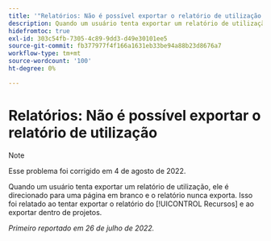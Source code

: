 ```yaml
---
title: '"Relatórios: Não é possível exportar o relatório de utilização'''
description: Quando um usuário tenta exportar um relatório de utilização, ele é direcionado para uma página em branco e o relatório nunca exporta isso foi reportado ao tentar exportar o relatório do [!UICONTROL recursos] e ao exportar dentro de projetos.
hidefromtoc: true
exl-id: 303c54fb-7305-4c89-9dd3-d49e30101ee5
source-git-commit: fb377977f4f166a1631eb33be94a88b23d8676a7
workflow-type: tm+mt
source-wordcount: '100'
ht-degree: 0%

---
```


# Relatórios: Não é possível exportar o relatório de utilização

>[!NOTE]
>
>Esse problema foi corrigido em 4 de agosto de 2022.

Quando um usuário tenta exportar um relatório de utilização, ele é direcionado para uma página em branco e o relatório nunca exporta. Isso foi relatado ao tentar exportar o relatório do [!UICONTROL Recursos] e ao exportar dentro de projetos.

_Primeiro reportado em 26 de julho de 2022._
